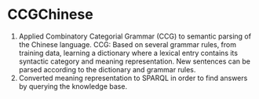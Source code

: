 # CCGChinese

1. Applied Combinatory Categorial Grammar (CCG) to semantic parsing of the Chinese language. CCG: Based on several grammar rules, from training data, learning a dictionary where a lexical entry contains its syntactic category and meaning representation. New sentences can be parsed according to the dictionary and grammar rules.
2. Converted meaning representation to SPARQL in order to find answers by querying the knowledge base.

